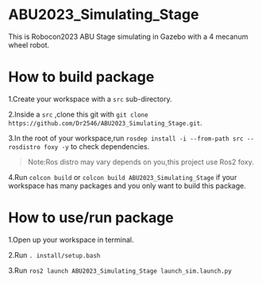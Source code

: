 # ABU2023_Simulating_Stage

This is Robocon2023 ABU Stage simulating in Gazebo with a 4 mecanum wheel robot.

# How to build package

1.Create your workspace with a ```src``` sub-directory.

2.Inside a ```src``` ,clone this git with ```git clone https://github.com/Dr2546/ABU2023_Simulating_Stage.git```.

3.In the root of your workspace,run ```rosdep install -i --from-path src --rosdistro foxy -y``` to check dependencies.
> Note:Ros distro may vary depends on you,this project use Ros2 foxy.

4.Run ```colcon build``` or ```colcon build ABU2023_Simulating_Stage``` if your workspace has many packages and you only want to build this package.

# How to use/run package

1.Open up your workspace in terminal.

2.Run ```. install/setup.bash```

3.Run ```ros2 launch ABU2023_Simulating_Stage launch_sim.launch.py```
